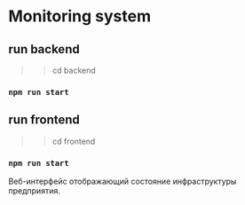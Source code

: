 # Monitoring system

## run backend 
>> cd backend

### `npm run start`

## run frontend
>> cd frontend

### `npm run start`

Веб-интерфейс отображающий состояние инфраструктуры предприятия.